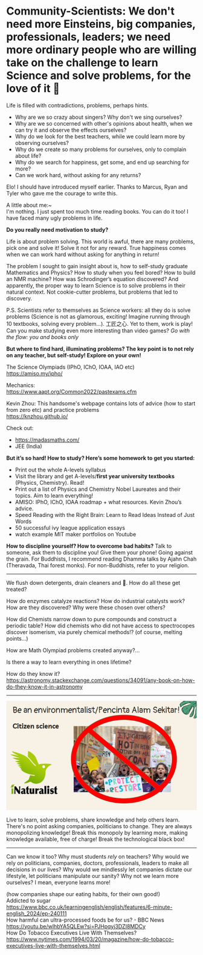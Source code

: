 # Community-Scientists: We don't need more Einsteins, big companies, professionals, leaders; we need more ordinary people who are willing take on the challenge to learn Science and solve problems, for the love of it 🩷
Life is filled with contradictions, problems, perhaps hints.
- Why are we so crazy about singers? Why don't we sing ourselves?
- Why are we so concerned with other's opinions about health, when we can try it and observe the effects ourselves?
- Why do we look for the best teachers, while we could learn more by observing ourselves?
- Why do we create so many problems for ourselves, only to complain about life?
- Why do we search for happiness, get some, and end up searching for more?
- Can we work hard, without asking for any returns?

Elo! I should have introduced myself earlier. Thanks to Marcus, Ryan and Tyler who gave me the courage to write this.

A little about me:~  
I'm nothing. I just spent too much time reading books. You can do it too! I have faced many ugly problems in life.

**Do you really need motivation to study?**

Life is about problem solving. This world is awful, there are many problems, pick one and solve it! Solve it not for any reward. True happiness comes when we can work hard without asking for anything in return!

The problem I sought to gain insight about is, how to self-study graduate Mathematics and Physics? How to study when you feel bored? How to build an NMR machine? How was Schrodinger’s equation discovered? And apparently, the proper way to learn Science is to solve problems in their natural context. Not cookie-cutter problems, but problems that led to discovery.

P.S. Scientists refer to themselves as Science workers: all they do is solve problems (Science is not as glamorous, exciting! Imagine running through 10 textbooks, solving every problem…). 工匠之心. Yet to them, work is play! Can you make studying even more interesting than video games? *Go with the flow: you and books only*

**But where to find hard, illuminating problems? The key point is to not rely on any teacher, but self-study! Explore on your own!**

The Science Olympiads (IPhO, IChO, IOAA, IAO etc)  
https://amiso.my/ipho/

Mechanics:  
https://www.aapt.org/Common2022/pastexams.cfm

Kevin Zhou: This handsome's webpage contains lots of advice (how to start from zero etc) and practice problems  
https://knzhou.github.io/

Check out:
- https://madasmaths.com/
- JEE (India)

**But it’s so hard! How to study? Here’s some homework to get you started:**
- Print out the whole A-levels syllabus
- Visit the library and get A-levels/**first year university textbooks** (Physics, Chemistry). Read!
- Print out a list of Physics and Chemistry Nobel Laureates and their topics. Aim to learn everything!
- AMISO: IPhO, IChO, IOAA roadmap + what resources. Kevin Zhou’s advice.
- Speed Reading with the Right Brain: Learn to Read Ideas Instead of Just Words
- 50 successful ivy league application essays
- watch example MIT maker portfolios on Youtube
 
**How to discipline yourself? How to overcome bad habits?**
Talk to someone, ask them to discipline you! Give them your phone! Going against the grain.
For Buddhists, I recommend reading Dhamma talks by Ajahn Chah (Theravada, Thai forest monks). For non-Buddhists, refer to your religion.

________________________________________________________


We flush down detergents, drain cleaners and 💩. How do all these get treated?

How do enzymes catalyze reactions? How do industrial catalysts work? How are they discovered? Why were these chosen over others?

How did Chemists narrow down to pure compounds and construct a periodic table? How did chemists who did not have access to spectrocopes discover isomerism, via purely chemical methods!? (of course, melting points...)

How are Math Olympiad problems created anyway?...

Is there a way to learn everything in ones lifetime? 

How do they know it?  
https://astronomy.stackexchange.com/questions/34091/any-book-on-how-do-they-know-it-in-astronomy


_____________

![learn_x_protest](https://github.com/yuchenglim/Community-Scientists/blob/main/Images/learn_x_protest.png)

Live to learn, solve problems, share knowledge and help others learn. There's no point asking companies, politicians to change. They are always monopolizing knowledge! Break this monopoly by learning more, making knowledge available, free of charge! Break the technological black box!


____________________________________________________________


Can we know it too? Why must students *rely* on teachers? Why would we rely on politicians, companies, doctors, professionals, leaders to make all decisions in our lives? Why would we mindlessly let companies dictate our lifestyle, let politicians manipulate our sanity? Why not we learn more ourselves? I mean, everyone learns more! 

(how companies shape our eating habits, for their own good!)  
Addicted to sugar  
https://www.bbc.co.uk/learningenglish/english/features/6-minute-english_2024/ep-240111  
How harmful can ultra-processed foods be for us? - BBC News  
https://youtu.be/wIhbYA5QLEw?si=PJHpqyj3DZI8MDCy  
How Do Tobacco Executives Live With Themselves?  
https://www.nytimes.com/1994/03/20/magazine/how-do-tobacco-executives-live-with-themselves.html
